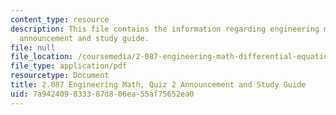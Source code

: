 ```yaml
---
content_type: resource
description: This file contains the information regarding engineering math, quiz 2
  announcement and study guide.
file: null
file_location: /coursemedia/2-087-engineering-math-differential-equations-and-linear-algebra-fall-2014/7a942409833387d806ea55af75652ea0_MIT2_087F14_Quiz2AnnStuGu.pdf
file_type: application/pdf
resourcetype: Document
title: 2.087 Engineering Math, Quiz 2 Announcement and Study Guide
uid: 7a942409-8333-87d8-06ea-55af75652ea0
---
```

